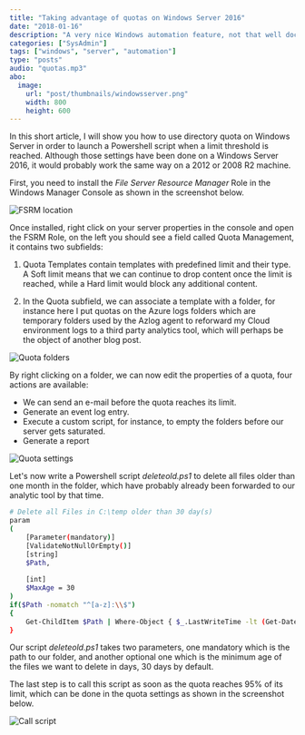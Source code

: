 ```yaml
---
title: "Taking advantage of quotas on Windows Server 2016"
date: "2018-01-16"
description: "A very nice Windows automation feature, not that well documented"
categories: ["SysAdmin"]
tags: ["windows", "server", "automation"]
type: "posts"
audio: "quotas.mp3"
abo:
  image:
    url: "post/thumbnails/windowsserver.png"
    width: 800
    height: 600
---
```


In this short article, I will show you how to use directory quota on Windows Server in order to launch a Powershell script when a limit threshold is reached.
Although those settings have been done on a Windows Server 2016, it would probably work the same way on a 2012 or 2008 R2 machine.

First, you need to install the *File Server Resource Manager* Role in the Windows Manager Console as shown in the screenshot below.

![FSRM location](/post/quota/azure.png)

Once installed, right click on your server properties in the console and open the FSRM Role, on the left you should see a field called Quota Management, it contains two subfields:

1. Quota Templates contain templates with predefined limit and their type. A Soft limit means that we can continue to drop content once the limit is reached, while a Hard limit would block any additional content.

2. In the Quota subfield, we can associate a template with a folder, for instance here I put quotas on the Azure logs folders which are temporary folders used by the Azlog agent to reforward my Cloud environment logs to a third party analytics tool, which will perhaps be the object of another blog post.

![Quota folders](/post/quota/file_manager.png)

By right clicking on a folder, we can now edit the properties of a quota, four actions are available:

* We can send an e-mail before the quota reaches its limit.
* Generate an event log entry.
* Execute a custom script, for instance, to empty the folders before our server gets saturated.
* Generate a report

![Quota settings](/post/quota/quota_prop.png)

Let's now write a Powershell script *deleteold.ps1* to delete all files older than one month in the folder, which have probably already been forwarded to our analytic tool by that time.

```bash
# Delete all Files in C:\temp older than 30 day(s)
param
(
	[Parameter(mandatory)]
	[ValidateNotNullOrEmpty()]
	[string]
	$Path,
	
	[int]
	$MaxAge = 30
)
if($Path -nomatch "^[a-z]:\\$")
{
	Get-ChildItem $Path | Where-Object { $_.LastWriteTime -lt (Get-Date).AddDays( - $MaxAge) } | Remove-Item -Force
}
```


Our script *deleteold.ps1* takes two parameters, one mandatory which is the path to our folder, and another optional one which is the minimum age of the files we want to delete in days, 30 days by default.

The last step is to call this script as soon as the quota reaches 95% of its limit, which can be done in the quota settings as shown in the screenshot below.

![Call script](/post/quota/com.png)
